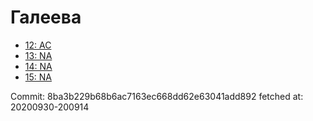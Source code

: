 # Галеева
- [12: AC](12.md)
- [13: NA](13.md)
- [14: NA](14.md)
- [15: NA](15.md)

Commit: 8ba3b229b68b6ac7163ec668dd62e63041add892
 fetched at: 20200930-200914
